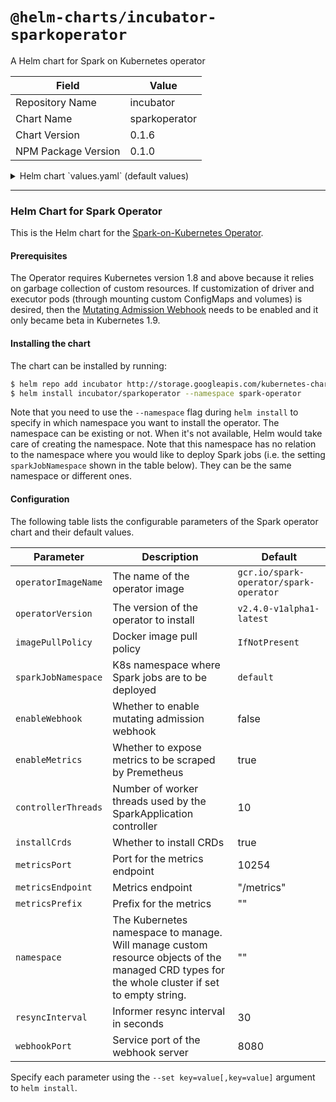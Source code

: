 # `@helm-charts/incubator-sparkoperator`

A Helm chart for Spark on Kubernetes operator

| Field               | Value         |
| ------------------- | ------------- |
| Repository Name     | incubator     |
| Chart Name          | sparkoperator |
| Chart Version       | 0.1.6         |
| NPM Package Version | 0.1.0         |

<details>

<summary>Helm chart `values.yaml` (default values)</summary>

```yaml
operatorImageName: gcr.io/spark-operator/spark-operator
operatorVersion: v2.4.0-v1alpha1-latest
imagePullPolicy: IfNotPresent

rbac:
  create: true

serviceAccounts:
  spark:
    create: true
    name:
  sparkoperator:
    create: true
    name:

sparkJobNamespace: default

enableWebhook: false
enableMetrics: true

controllerThreads: 10
installCrds: true
metricsPort: 10254
metricsEndpoint: '/metrics'
metricsPrefix: ''
resyncInterval: 30
webhookPort: 8080
```

</details>

---

### Helm Chart for Spark Operator

This is the Helm chart for the [Spark-on-Kubernetes Operator](https://github.com/GoogleCloudPlatform/spark-on-k8s-operator).

#### Prerequisites

The Operator requires Kubernetes version 1.8 and above because it relies on garbage collection of custom resources. If customization of driver and executor pods (through mounting custom ConfigMaps and volumes) is desired, then the [Mutating Admission Webhook](https://github.com/GoogleCloudPlatform/spark-on-k8s-operator/blob/master/docs/quick-start-guide.md#using-the-mutating-admission-webhook) needs to be enabled and it only became beta in Kubernetes 1.9.

#### Installing the chart

The chart can be installed by running:

```bash
$ helm repo add incubator http://storage.googleapis.com/kubernetes-charts-incubator
$ helm install incubator/sparkoperator --namespace spark-operator
```

Note that you need to use the `--namespace` flag during `helm install` to specify in which namespace you want to install the operator. The namespace can be existing or not. When it's not available, Helm would take care of creating the namespace. Note that this namespace has no relation to the namespace where you would like to deploy Spark jobs (i.e. the setting `sparkJobNamespace` shown in the table below). They can be the same namespace or different ones.

#### Configuration

The following table lists the configurable parameters of the Spark operator chart and their default values.

| Parameter           | Description                                                                                                                                    | Default                                |
| ------------------- | ---------------------------------------------------------------------------------------------------------------------------------------------- | -------------------------------------- |
| `operatorImageName` | The name of the operator image                                                                                                                 | `gcr.io/spark-operator/spark-operator` |
| `operatorVersion`   | The version of the operator to install                                                                                                         | `v2.4.0-v1alpha1-latest`               |
| `imagePullPolicy`   | Docker image pull policy                                                                                                                       | `IfNotPresent`                         |
| `sparkJobNamespace` | K8s namespace where Spark jobs are to be deployed                                                                                              | `default`                              |
| `enableWebhook`     | Whether to enable mutating admission webhook                                                                                                   | false                                  |
| `enableMetrics`     | Whether to expose metrics to be scraped by Premetheus                                                                                          | true                                   |
| `controllerThreads` | Number of worker threads used by the SparkApplication controller                                                                               | 10                                     |
| `installCrds`       | Whether to install CRDs                                                                                                                        | true                                   |
| `metricsPort`       | Port for the metrics endpoint                                                                                                                  | 10254                                  |
| `metricsEndpoint`   | Metrics endpoint                                                                                                                               | "/metrics"                             |
| `metricsPrefix`     | Prefix for the metrics                                                                                                                         | ""                                     |
| `namespace`         | The Kubernetes namespace to manage. Will manage custom resource objects of the managed CRD types for the whole cluster if set to empty string. | ""                                     |
| `resyncInterval`    | Informer resync interval in seconds                                                                                                            | 30                                     |
| `webhookPort`       | Service port of the webhook server                                                                                                             | 8080                                   |  |

Specify each parameter using the `--set key=value[,key=value]` argument to `helm install`.
